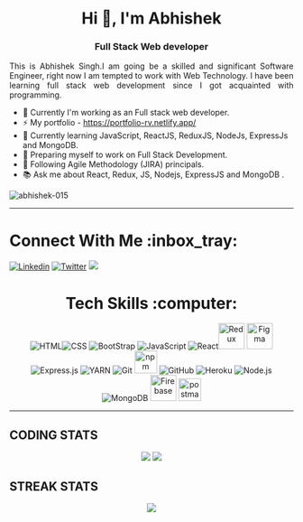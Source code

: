 
 <h1 align="center">Hi 👋, I'm Abhishek</h1>
<h3 align="center">Full Stack Web developer</h3>


<p align="justify">
    This is Abhishek Singh.I am going be a skilled and significant Software Engineer, right now I am tempted to work with Web Technology. 
    I have been learning full stack web development since I got acquainted with programming.
</p>



- 💎 Currently I'm working as an Full stack web developer.
- ⚡ My portfolio - https://portfolio-rv.netlify.app/
- 🌱 Currently learning JavaScript, ReactJS, ReduxJS, NodeJs, ExpressJs and MongoDB.
- 🎯 Preparing myself to work on Full Stack Development.
- 💬 Following Agile Methodology (JIRA) principals.
- 📚 Ask me about React, Redux, JS, Nodejs, ExpressJS and MongoDB .

<p align="left"> <img src="https://komarev.com/ghpvc/?username=abhishek-015&label=Profile%20views&color=0e75b6&style=flat" alt="abhishek-015" /> </p>


<hr>

  <h1>Connect With Me :inbox_tray: </h1>

[![Linkedin](https://img.shields.io/badge/LinkedIn-0077B5?style=for-the-badge&logo=linkedin&logoColor=white)](https://www.linkedin.com/in/abhishek-singh-096211216/) 
[![Twitter](https://img.shields.io/badge/Twitter-1DA1F2?style=for-the-badge&logo=twitter&logoColor=white)](https://twitter.com/rvabhisingh) 
  <a href="mailto:abhishek404singh@gmail.com" target="_blank">
        <img src="https://img.shields.io/badge/Gmail-D14836?style=for-the-badge&logo=gmail&logoColor=white"/>
    </a>

</div>

<div align="center">
  <h1>Tech Skills :computer: </h1>
<div margin="10px">
  <img src="https://icongr.am/devicon/html5-original.svg?size=46&color=563d7c" title="HTML"><img src="https://icongr.am/devicon/css3-original.svg?size=46&color=563d7c" title="CSS" > <img src="https://icongr.am/devicon/bootstrap-plain.svg?size=46&color=563d7c" title="BootStrap"> <img src="https://icongr.am/devicon/javascript-original.svg?size=46&color=563d7c" title="JavaScript"> <img src="https://icongr.am/devicon/react-original.svg?size=46&color=563d7c" title="React"><img src="https://cdn.jsdelivr.net/gh/devicons/devicon/icons/redux/redux-original.svg" height="46" width="46" title="Redux" /> 
 <img src="https://www.vectorlogo.zone/logos/figma/figma-ar21.svg" title="Figma" height="46" width="46">
 </div>
 <div>
 <img src="https://icongr.am/devicon/express-original.svg?size=46&color=949494" title="Express.js"> <img src="https://icongr.am/devicon/yarn-original.svg?size=46&color=563d7c" title="YARN"> <img src="https://icongr.am/devicon/git-original.svg?size=46&color=563d7c" title="Git"> <img src="https://www.vectorlogo.zone/logos/npmjs/npmjs-icon.svg" title="npm" width="40" height="40"> <img src="https://icongr.am/octicons/mark-github.svg?size=46&color=949494" title="GitHub"> <img src="https://icongr.am/devicon/heroku-original.svg?size=46&color=563d7c" title="Heroku"> <img src="https://icongr.am/devicon/nodejs-original.svg?size=46&color=563d7c" title="Node.js"> <img src="https://icongr.am/devicon/mongodb-original.svg?size=46&color=563d7c" title="MongoDB"> <img src="https://www.vectorlogo.zone/logos/firebase/firebase-icon.svg" height="46" width="46" title="Firebase" /> <img src="https://www.vectorlogo.zone/logos/getpostman/getpostman-icon.svg" title="postman" width="40" height="40"/>
 </div>

  


</div>

<hr>


## **CODING STATS**

<p align = "center">
    <img src='https://github-readme-stats.vercel.app/api?username=Abhishek-015&count_private=true&include_all_commits=true&show_icons=true&theme=gotham&hide_border=true&line_height=27'/>
    <img src="https://github-readme-stats.vercel.app/api/top-langs/?username=Abhishek-015&show_icons=true&hide=php,html,typescript,css,markdown&theme=gotham&line_height=27&hide_border=true">
</p>




## **STREAK STATS**

<p align = "center">
    <img src="https://github-readme-streak-stats.herokuapp.com/?user=Abhishek-015&theme=gotham&hide_border=true">
</p>

